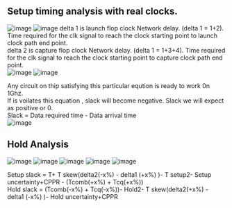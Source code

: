 ## Setup timing analysis with real clocks.  
![image](https://github.com/Gayathri4801/NASSCOM-VSD-IAT/assets/163323618/ea6a8883-470a-4934-b9cb-9b5694d4d8fa)
![image](https://github.com/Gayathri4801/NASSCOM-VSD-IAT/assets/163323618/d9e04865-f8d3-4969-9b0d-7b169ed41ffc)
delta 1 is launch flop clock Network delay. (delta 1 = 1+2).   Time required for the clk signal to reach the clock starting point to launch clock path end point.  
delta 2 is capture flop clock Network delay. (delta 1 = 1+3+4). Time required for the clk signal to reach the clock starting point to capture clock path end point.   
![image](https://github.com/Gayathri4801/NASSCOM-VSD-IAT/assets/163323618/7303fff5-62d4-45bc-ac56-da3491a95e5f)
![image](https://github.com/Gayathri4801/NASSCOM-VSD-IAT/assets/163323618/e634861b-14a9-43bd-9881-0c2a51a3ede5)

Any circuit on thip satisfying this particular eqution is ready to work 0n 1Ghz.  
If is voilates this equation , slack will become negative. Slack we will expect as positive or 0.  
Slack = Data required time - Data arrival time    
![image](https://github.com/Gayathri4801/NASSCOM-VSD-IAT/assets/163323618/3270617f-986e-499c-bfac-95a19857d179)


## Hold Analysis    
![image](https://github.com/Gayathri4801/NASSCOM-VSD-IAT/assets/163323618/b4377e23-e14a-4497-aa21-af812dad330e)
![image](https://github.com/Gayathri4801/NASSCOM-VSD-IAT/assets/163323618/61ff82aa-e15c-4c78-b9c6-9f0d05efdb0a)
![image](https://github.com/Gayathri4801/NASSCOM-VSD-IAT/assets/163323618/68f4ee1b-3460-4d2c-9a0a-b20caeb9d96d)
![image](https://github.com/Gayathri4801/NASSCOM-VSD-IAT/assets/163323618/ddd79083-1df9-49e9-ae58-a3ac441d3243)
![image](https://github.com/Gayathri4801/NASSCOM-VSD-IAT/assets/163323618/e29a8027-0fc1-4cda-8bc4-dc15b9508a77)

Setup slack = T+ T skew(delta2(-x%) - delta1 (+x%) )- T setup2- Setup uncertainty+CPPR - (Tcomb(+x%) + Tcq(+x%))    
Hold slack = (Tcomb(-x%) + Tcq(-x%))-  Hold2- T skew(delta2(+x%) - delta1 (-x%) )-  Hold uncertainty+CPPR     
